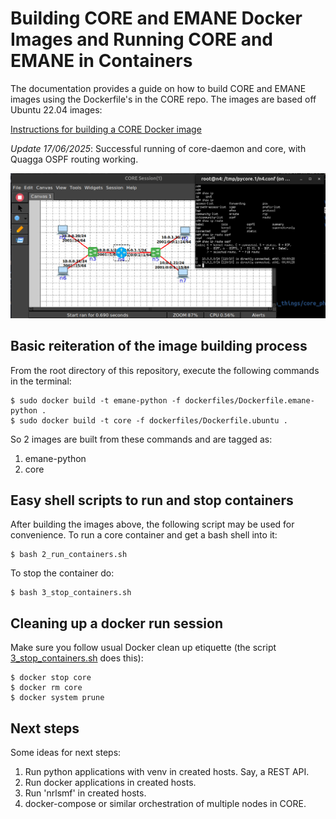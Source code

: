 # Building CORE and EMANE Docker Images and Running CORE and EMANE in Containers

The documentation provides a guide on how to build CORE 
and EMANE images using the Dockerfile's in the CORE repo. The images are based off Ubuntu 22.04 images:

[Instructions for building a CORE Docker image](../docs/install_docker.md)

*Update 17/06/2025*: Successful running of core-daemon and core, with Quagga OSPF routing working.

![core in docker](./images/docker_install_of_core_and_quag-vtysh.png)


## Basic reiteration of the image building process

From the root directory of this repository, execute the following commands in the terminal:

~~~
$ sudo docker build -t emane-python -f dockerfiles/Dockerfile.emane-python .
$ sudo docker build -t core -f dockerfiles/Dockerfile.ubuntu .
~~~

So 2 images are built from these commands and are tagged as:

1. emane-python
2. core

## Easy shell scripts to run and stop containers

After building the images above, the following script may be used for convenience.  To run a core container and get a bash shell into it:
~~~
$ bash 2_run_containers.sh
~~~

To stop the container do:
~~~
$ bash 3_stop_containers.sh
~~~

## Cleaning up a docker run session

Make sure you follow usual Docker clean up etiquette (the script [3_stop_containers.sh](./3_stop_containers.sh) does this):

~~~
$ docker stop core
$ docker rm core
$ docker system prune
~~~


## Next steps

Some ideas for next steps:

1. Run python applications with venv in created hosts.  Say, a REST API.
2. Run docker applications in created hosts.
3. Run 'nrlsmf' in created hosts.
4. docker-compose or similar orchestration of multiple nodes in CORE.

